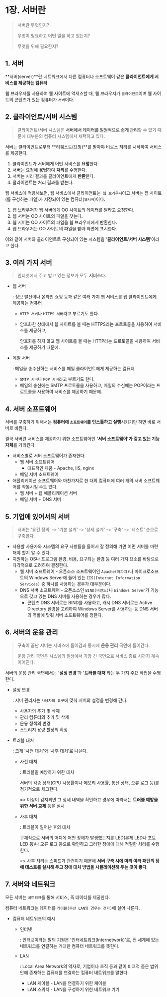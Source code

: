 # 1장. 서버란

> 서버란 무엇인지?
>
> 무엇이 필요하고 어떤 일을 하고 있는지?
>
> 무엇을 위해 필요한지?

## 1. 서버

**서버(server)**란 네트워크에서 다른 컴퓨터나 소프트웨어 같은 **클라이언트에게 서비스를 제공하는 컴퓨터**

웹 브라우저를 사용하여 웹 사이트에 액세스할 때, 웹 브라우저가 `클라이언트`이며 웹 사이트의 콘텐츠가 있는 컴퓨터가 `서버`이다.



## 2. 클라이언트/서버 시스템

> 클라이언트/서버 시스템은 **서버에서 데이터를 일원적으로 쉽게 관리**할 수 있기 때문에 대부분의 컴퓨터 시스템에서 채택하고 있다.

서버는 클라이언트로부터 **리퀘스트(요청)**를 받아야 비로소 처리를 시작하여 서비스를 제공한다.

1. 클라이언트가 서버에게 어떤 서비스를 **요청**한다.
2. 서버는 요청에 **응답**하여 **처리**를 수행한다.
3. 서버는 처리 결과를 클라이언트에게 **반환**한다.
4. 클라이언트는 처리 결과를 받는다.

웹 서비스에 적용해보면, 웹 서비스에서 클라이언트는` 웹 브라우저`이고 서버는 웹 사이트(를 구성하는 파일)가 저장되어 있는 컴퓨터(`웹서버`)이다.

1. 웹 브라우저가 웹 서버에게 OO 사이트의 데이터를 달라고 요청한다.
2. 웹 서버는 OO 사이트의 파일을 찾는다.
3. 웹 서버는 OO 사이트의 파일을 웹 브라우저에게 반환한다.
4. 웹 브라우저는 OO 사이트의 파일을 받아 화면에 표시한다.

이와 같이 서버와 클라이언트로 구성되어 있는 시스템을 '**클라이언트/서버 시스템**'이라고 한다.



## 3. 여러 가지 서버

> 인터넷에서 주고 받고 있는 정보가 모두 **서비스**다.

- 웹 서버

  : 정보 발신이나 온라인 쇼핑 등과 같은 여러 가지 웹 서비스를 웹 클라이언트에게 제공하는 컴퓨터

  - `HTTP 서버`나 `HTTPS 서버`라고 부르기도 한다.

  - 암호화한 상태에서 웹 사이트를 볼 때는 HTTPS라는 프로토콜을 사용하여 서비스를 제공하고,

    암호화를 하지 않고 웹 사이트를 볼 때는 HTTP라는 프로토콜을 사용하여 서비스를 제공하기 때문에.

- 메일 서버

  : 메일을 송수신하는 서비스를 메일 클라이언트에게 제공하는 컴퓨터

  - `SMTP 서버`나 `POP 서버`라고 부르기도 한다.
  - 메일의 송신에는 SMTP 프로토콜을 사용하고, 메일의 수신에는 POP이라는 프로토콜을 사용하여 서비스를 제공하기 때문에.



## 4. 서버 소프트웨어

서버를 구축하기 위해서는 **컴퓨터에 `소프트웨어`를 인스톨하고 실행**시키기만 하면 바로 서버로 바뀐다.

결국 서버란 서비스를 제공하기 위한 소프트웨어인 **'서버 소프트웨어'가 갖고 있는 기능 자체**를 가리킨다.

- 서비스별로 서버 소프트웨어가 존재한다.
  - 웹 서버 소프트웨어
    - 대표적인 제품 - Apache, IIS, nginx
  - 메일 서버 소프트웨어
- 애플리케이션 소프트웨어와 마찬가지로 한 대의 컴퓨터에 여러 개의 서버 소프트웨어를 작동시킬 수도 있다.
  - 웹 서버 + 웹 애플리케이션 서버
  - 메일 서버 + DNS 서버



## 5. 기업에 있어서의 서버

> 서버는 '요건 정의' -> '기본 설계' -> '상세 설계' -> '구축' -> '테스트' 순으로 구축한다.

- 사용할 사용자와 시스템의 요구 사항들을 들어서 잘 정의해 가면 어떤 서버를 마련해야 할지 알 수 있다.
- 지원하는 OS나 프로그램 환경, 비용, 요구되는 환경 등 여러 가지 요소를 바탕으로 다각적으로 고려하여 결정한다.
  - 웹 서버 소프트웨어 - 오픈소스 소프트웨어인 `Apache(아파치)`나 마이크로소프트의 Windows Server에 들어 있는 `IIS(Internet Information Services)` 중 하나를 사용하는 경우가 대부분이다.
  - DNS 서버 소프트웨어 - 오픈소스인 `BIND(바인드)`나 `Windows Server`가 기능으로 갖고 있는 DNS 서버를 사용하는 경우가 많다.
    - 콘텐츠 DNS 서버로는 BIND를 사용하고, 캐시 DNS 서버로는 Active Directory 환경을 고려하여 Windows Server를 사용하는 등 DNS 서버의 역할에 맞춰 서버 소프트웨어를 정한다.



## 6. 서버의 운용 관리

> 구축이 끝난 서버는 서비스에 들어감과 동시에 **운용 관리** 국면에 들어간다.
>
> 운용 관리 국면은 시스템의 일생에서 가장 긴 국면으로 서비스 종료 시까지 계속 이어진다.

서버의 운용 관리 국면에서는 '**설정 변경**'과 '**트러블 대처**'라는 두 가지 주요 작업을 수행한다.

- 설정 변경

  : 서버 관리자는 `사용자의 요구`에 맞춰 서버의 설정을 변경해 간다.

  - 사용자의 추가 및 삭제
  - 관리 컴퓨터의 추가 및 삭제
  - 운용 정책의 변경
  - 스토리지 용량 할당의 확장

- 트러블 대처

  : 크게 '사전 대처'와 '사후 대처'로 나뉜다.

  - 사전 대처

    : 트러블을 예방하기 위한 대처 

    서버의 각종 상태(CPU 사용률이나 메모리 사용률, 통신 상태, 오류 로그 등)를 정기적으로 체크한다.

    => 이상이 감지되면 그 상세 내역을 확인하고 경우에 따라서는 **트러블 예방을 위한 서버 교체** 등을 실시

  - 사후 대처

    : 트러블이 일어난 후의 대처

    구체적으로 서버의 어디에 어떤 장애가 발생했는지를 LED(본체 LED나 포트 LED 등)나 오류 로그 등으로 확인하고 그러한 장애에 대해 적절한 처리를 수행한다.

    => 사후 처리는 스피드가 관건이기 때문에 **서버 구축 시에 미리 여러 패턴의 장애 테스트를 실시해 두고 장애 대처 방법을 시뮬레이션해 두는 것이 좋다**.



## 7. 서버와 네트워크

모든 서버는 `네트워크`를 통해 서비스, 즉 데이터를 제공한다.

컴퓨터 네트워크는 데이터를 `케이블(무선 LAN의 경우는 전파)`에 실어 나른다.

- 컴퓨터 네트워크의 예시

  - 인터넷

    : 인터넷이라는 말의 기원은 '인터네트워크(Internetwork)'로, 전 세계에 있는 네트워크를 연결하는 거대한 컴퓨터 네트워크를 뜻한다.

  - LAN

    : Local Area Network의 약자로, 기업이나 조직 등과 같이 비교적 좁은 범위 안에 존재하는 컴퓨터를 연결하는 컴퓨터 네트워크를 말한다.

    - LAN 케이블 - LAN을 연결하기 위한 케이블
    - LAN 스위치 - LAN을 구성하기 위한 네트워크 기기

